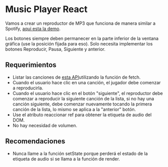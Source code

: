# Music Player React

Vamos a crear un reproductor de MP3 que funciona de manera similar a Spotify, [aqui esta la demo](https://projects.breatheco.de/json/?slug=music-player-react&preview/).

Los botones siempre deben permanecer en la parte inferior de la ventana gráfica (use la posición fijada para eso).
Solo necesita implementar los botones Reproducir, Pausa, Siguiente y anterior.


## Requerimientos
- Listar las canciones de [esta API](http://assets.breatheco.de/apis/sound/)utilizando la función de fetch.
- Cuando el usuario hace clic en una canción, el jugador debe comenzar a reproducirla.
- Cuando el usuario hace clic en el botón "siguiente", el reproductor debe comenzar a reproducir la siguiente canción de la lista, si no hay una canción siguiente, debe comenzar nuevamente tocando la primera canción de la lista, lo mismo se aplica a la "anterior" botón.
- Use el atributo reaccionar ref para obtener la etiqueta de audio del DOM.
- No hay necesidad de volumen.

## Recomendaciones
- Nunca llame a la función setState porque perderá el estado de la etiqueta de audio si se llama a la función de render.

